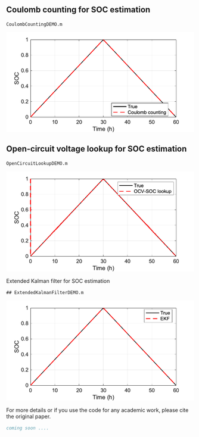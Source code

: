 
## Coulomb counting for SOC estimation 
```
CoulombCountingDEMO.m
```
![CC demo](../Figures/coulomb_demo.png)

## Open-circuit voltage lookup for SOC estimation 
```
OpenCircuitLookupDEMO.m
```
![OCV demo](../Figures/ocv_lookup_demo.png)

Extended Kalman filter for SOC estimation
```
## ExtendedKalmanFilterDEMO.m
```
![EKF demo](../Figures/ekf_demo.png)

For more details or if you use the code for any academic work, please cite the original paper.
```bibtex
coming soon ....
```
